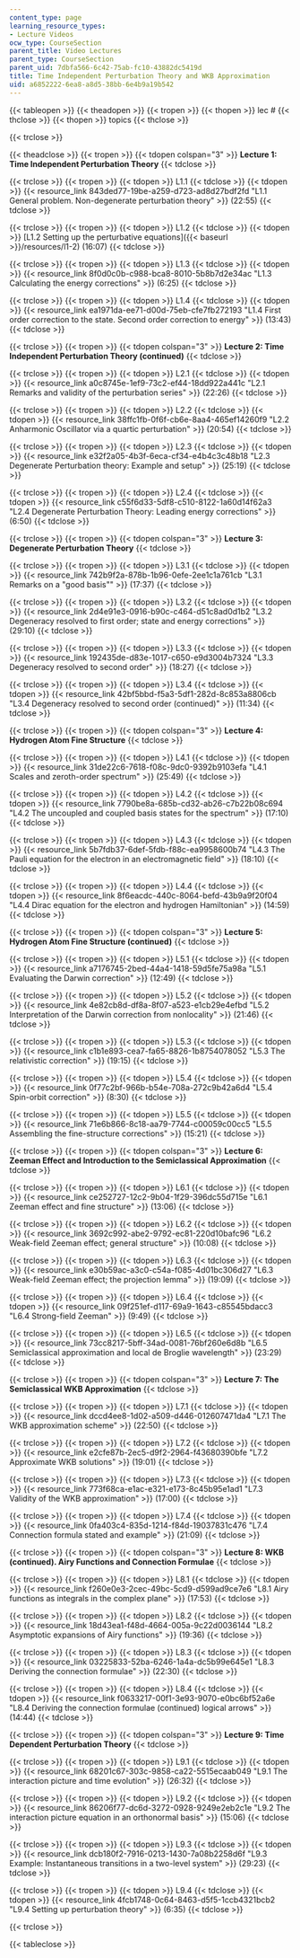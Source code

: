```yaml
---
content_type: page
learning_resource_types:
- Lecture Videos
ocw_type: CourseSection
parent_title: Video Lectures
parent_type: CourseSection
parent_uid: 7dbfa566-6c42-75ab-fc10-43882dc5419d
title: Time Independent Perturbation Theory and WKB Approximation
uid: a6852222-6ea8-a8d5-38bb-6e4b9a19b542
---
```


{{< tableopen >}}
{{< theadopen >}}
{{< tropen >}}
{{< thopen >}}
lec #
{{< thclose >}}
{{< thopen >}}
topics
{{< thclose >}}

{{< trclose >}}

{{< theadclose >}}
{{< tropen >}}
{{< tdopen colspan="3" >}}
**Lecture 1: Time Independent Perturbation Theory**
{{< tdclose >}}

{{< trclose >}}
{{< tropen >}}
{{< tdopen >}}
L1.1
{{< tdclose >}}
{{< tdopen >}}
﻿{{< resource_link 843ded77-19be-a259-d723-ad8d27bdf2fd "L1.1 General problem. Non-degenerate perturbation theory" >}} (22:55)
{{< tdclose >}}

{{< trclose >}}
{{< tropen >}}
{{< tdopen >}}
L1.2
{{< tdclose >}}
{{< tdopen >}}
﻿[L1.2 Setting up the perturbative equations]({{< baseurl >}}/resources/l1-2) (16:07)
{{< tdclose >}}

{{< trclose >}}
{{< tropen >}}
{{< tdopen >}}
L1.3
{{< tdclose >}}
{{< tdopen >}}
{{< resource_link 8f0d0c0b-c988-bca8-8010-5b8b7d2e34ac "L1.3 Calculating the energy corrections" >}} (6:25)
{{< tdclose >}}

{{< trclose >}}
{{< tropen >}}
{{< tdopen >}}
L1.4
{{< tdclose >}}
{{< tdopen >}}
﻿{{< resource_link ea1971da-ee71-d00d-75eb-cfe7fb272193 "L1.4 First order correction to the state. Second order correction to energy" >}} (13:43)
{{< tdclose >}}

{{< trclose >}}
{{< tropen >}}
{{< tdopen colspan="3" >}}
**Lecture 2: Time Independent Perturbation Theory (continued)**
{{< tdclose >}}

{{< trclose >}}
{{< tropen >}}
{{< tdopen >}}
L2.1
{{< tdclose >}}
{{< tdopen >}}
﻿{{< resource_link a0c8745e-1ef9-73c2-ef44-18dd922a441c "L2.1 Remarks and validity of the perturbation series" >}} (22:26)
{{< tdclose >}}

{{< trclose >}}
{{< tropen >}}
{{< tdopen >}}
L2.2
{{< tdclose >}}
{{< tdopen >}}
﻿{{< resource_link 38ffc1fb-0f6f-cb6e-8aa4-465ef14260f9 "L2.2 Anharmonic Oscillator via a quartic perturbation" >}} (20:54)
{{< tdclose >}}

{{< trclose >}}
{{< tropen >}}
{{< tdopen >}}
L2.3
{{< tdclose >}}
{{< tdopen >}}
﻿﻿{{< resource_link e32f2a05-4b3f-6eca-cf34-e4b4c3c48b18 "L2.3 Degenerate Perturbation theory: Example and setup" >}} (25:19)
{{< tdclose >}}

{{< trclose >}}
{{< tropen >}}
{{< tdopen >}}
L2.4
{{< tdclose >}}
{{< tdopen >}}
﻿{{< resource_link c55f6d33-5df8-c510-8122-1a60d14f62a3 "L2.4 Degenerate Perturbation Theory: Leading energy corrections" >}} (6:50)
{{< tdclose >}}

{{< trclose >}}
{{< tropen >}}
{{< tdopen colspan="3" >}}
**Lecture 3: Degenerate Perturbation Theory**
{{< tdclose >}}

{{< trclose >}}
{{< tropen >}}
{{< tdopen >}}
L3.1
{{< tdclose >}}
{{< tdopen >}}
﻿{{< resource_link 742b9f2a-878b-1b96-0efe-2ee1c1a761cb "L3.1 Remarks on a \"good basis\"" >}} (17:37)
{{< tdclose >}}

{{< trclose >}}
{{< tropen >}}
{{< tdopen >}}
L3.2
{{< tdclose >}}
{{< tdopen >}}
﻿{{< resource_link 2d4e91e3-0916-b90c-c464-d51c8ad0d1b2 "L3.2 Degeneracy resolved to first order; state and energy corrections" >}} (29:10)
{{< tdclose >}}

{{< trclose >}}
{{< tropen >}}
{{< tdopen >}}
L3.3
{{< tdclose >}}
{{< tdopen >}}
﻿{{< resource_link 192435de-d83e-1017-c650-e9d3004b7324 "L3.3 Degeneracy resolved to second order" >}} (18:27)
{{< tdclose >}}

{{< trclose >}}
{{< tropen >}}
{{< tdopen >}}
L3.4
{{< tdclose >}}
{{< tdopen >}}
﻿{{< resource_link 42bf5bbd-f5a3-5df1-282d-8c853a8806cb "L3.4 Degeneracy resolved to second order (continued)" >}} (11:34)
{{< tdclose >}}

{{< trclose >}}
{{< tropen >}}
{{< tdopen colspan="3" >}}
**Lecture 4: Hydrogen Atom Fine Structure**
{{< tdclose >}}

{{< trclose >}}
{{< tropen >}}
{{< tdopen >}}
L4.1
{{< tdclose >}}
{{< tdopen >}}
﻿{{< resource_link 31de22c6-7618-f08c-9dc0-9392b9103efa "L4.1 Scales and zeroth-order spectrum" >}} (25:49)
{{< tdclose >}}

{{< trclose >}}
{{< tropen >}}
{{< tdopen >}}
L4.2
{{< tdclose >}}
{{< tdopen >}}
﻿{{< resource_link 7790be8a-685b-cd32-ab26-c7b22b08c694 "L4.2 The uncoupled and coupled basis states for the spectrum" >}} (17:10)
{{< tdclose >}}

{{< trclose >}}
{{< tropen >}}
{{< tdopen >}}
L4.3
{{< tdclose >}}
{{< tdopen >}}
﻿{{< resource_link 5b7fdb37-6def-5fdb-f88c-ea9958600b74 "L4.3 The Pauli equation for the electron in an electromagnetic field" >}} (18:10)
{{< tdclose >}}

{{< trclose >}}
{{< tropen >}}
{{< tdopen >}}
L4.4
{{< tdclose >}}
{{< tdopen >}}
﻿{{< resource_link 8f6eacdc-440c-8064-befd-43b9a9f20f04 "L4.4 Dirac equation for the electron and hydrogen Hamiltonian" >}} (14:59)
{{< tdclose >}}

{{< trclose >}}
{{< tropen >}}
{{< tdopen colspan="3" >}}
**Lecture 5: Hydrogen Atom Fine Structure (continued)**
{{< tdclose >}}

{{< trclose >}}
{{< tropen >}}
{{< tdopen >}}
L5.1
{{< tdclose >}}
{{< tdopen >}}
﻿{{< resource_link a7176745-2bed-44a4-1418-59d5fe75a98a "L5.1 Evaluating the Darwin correction" >}} (12:49)
{{< tdclose >}}

{{< trclose >}}
{{< tropen >}}
{{< tdopen >}}
L5.2
{{< tdclose >}}
{{< tdopen >}}
﻿{{< resource_link 4e82cb8d-df8a-8f07-a523-e1cb29e4efbd "L5.2 Interpretation of the Darwin correction from nonlocality" >}} (21:46)
{{< tdclose >}}

{{< trclose >}}
{{< tropen >}}
{{< tdopen >}}
L5.3
{{< tdclose >}}
{{< tdopen >}}
﻿{{< resource_link c1b1e893-cea7-fa65-8826-1b8754078052 "L5.3 The relativistic correction" >}} (19:15)
{{< tdclose >}}

{{< trclose >}}
{{< tropen >}}
{{< tdopen >}}
L5.4
{{< tdclose >}}
{{< tdopen >}}
﻿{{< resource_link 0f77c2bf-966b-b54e-708a-272c9b42a6d4 "L5.4 Spin-orbit correction" >}} (8:30)
{{< tdclose >}}

{{< trclose >}}
{{< tropen >}}
{{< tdopen >}}
L5.5
{{< tdclose >}}
{{< tdopen >}}
{{< resource_link 71e6b866-8c18-aa79-7744-c00059c00cc5 "L5.5 Assembling the fine-structure corrections" >}}﻿ (15:21)
{{< tdclose >}}

{{< trclose >}}
{{< tropen >}}
{{< tdopen colspan="3" >}}
**Lecture 6: Zeeman Effect and Introduction to the Semiclassical Approximation**
{{< tdclose >}}

{{< trclose >}}
{{< tropen >}}
{{< tdopen >}}
L6.1
{{< tdclose >}}
{{< tdopen >}}
{{< resource_link ce252727-12c2-9b04-1f29-396dc55d715e "L6.1 Zeeman effect and fine structure" >}} (13:06)
{{< tdclose >}}

{{< trclose >}}
{{< tropen >}}
{{< tdopen >}}
L6.2
{{< tdclose >}}
{{< tdopen >}}
{{< resource_link 3692c992-abe2-9792-ec81-220d10bafc96 "L6.2 Weak-field Zeeman effect; general structure" >}} (10:08)
{{< tdclose >}}

{{< trclose >}}
{{< tropen >}}
{{< tdopen >}}
L6.3
{{< tdclose >}}
{{< tdopen >}}
{{< resource_link e30b59ac-a3c0-c54a-f085-4d01bc306d27 "L6.3 Weak-field Zeeman effect; the projection lemma" >}}﻿ (19:09)
{{< tdclose >}}

{{< trclose >}}
{{< tropen >}}
{{< tdopen >}}
L6.4
{{< tdclose >}}
{{< tdopen >}}
{{< resource_link 09f251ef-d117-69a9-1643-c85545bdacc3 "L6.4 Strong-field Zeeman" >}} (9:49)
{{< tdclose >}}

{{< trclose >}}
{{< tropen >}}
{{< tdopen >}}
L6.5
{{< tdclose >}}
{{< tdopen >}}
{{< resource_link 73cc8217-5bff-34ad-0081-76bf260e6d8b "L6.5 Semiclassical approximation and local de Broglie wavelength" >}} (23:29)
{{< tdclose >}}

{{< trclose >}}
{{< tropen >}}
{{< tdopen colspan="3" >}}
**Lecture 7: The Semiclassical WKB Approximation**
{{< tdclose >}}

{{< trclose >}}
{{< tropen >}}
{{< tdopen >}}
L7.1
{{< tdclose >}}
{{< tdopen >}}
{{< resource_link dccd4ee8-1d02-a509-d446-012607471da4 "L7.1 The WKB approximation scheme" >}} (22:50)
{{< tdclose >}}

{{< trclose >}}
{{< tropen >}}
{{< tdopen >}}
L7.2
{{< tdclose >}}
{{< tdopen >}}
{{< resource_link e2cfe87b-2ec5-d9f2-2964-f43680390bfe "L7.2 Approximate WKB solutions" >}} (19:01)
{{< tdclose >}}

{{< trclose >}}
{{< tropen >}}
{{< tdopen >}}
L7.3
{{< tdclose >}}
{{< tdopen >}}
{{< resource_link 773f68ca-e1ac-e321-e173-8c45b95e1ad1 "L7.3 Validity of the WKB approximation" >}} (17:00)
{{< tdclose >}}

{{< trclose >}}
{{< tropen >}}
{{< tdopen >}}
L7.4
{{< tdclose >}}
{{< tdopen >}}
{{< resource_link 0fa403c4-835d-1214-f84d-19037831c476 "L7.4 Connection formula stated and example" >}}﻿ (21:09)
{{< tdclose >}}

{{< trclose >}}
{{< tropen >}}
{{< tdopen colspan="3" >}}
**Lecture 8: WKB (continued). Airy Functions and Connection Formulae**
{{< tdclose >}}

{{< trclose >}}
{{< tropen >}}
{{< tdopen >}}
L8.1
{{< tdclose >}}
{{< tdopen >}}
﻿{{< resource_link f260e0e3-2cec-49bc-5cd9-d599ad9ce7e6 "L8.1 Airy functions as integrals in the complex plane" >}} (17:53)
{{< tdclose >}}

{{< trclose >}}
{{< tropen >}}
{{< tdopen >}}
L8.2
{{< tdclose >}}
{{< tdopen >}}
﻿{{< resource_link 18d43ea1-f48d-4664-005a-9c22d0036144 "L8.2 Asymptotic expansions of Airy functions" >}} (19:36)
{{< tdclose >}}

{{< trclose >}}
{{< tropen >}}
{{< tdopen >}}
L8.3
{{< tdclose >}}
{{< tdopen >}}
﻿{{< resource_link 03225833-52ba-6246-1a4a-dc5b99e645e1 "L8.3 Deriving the connection formulae" >}} (22:30)
{{< tdclose >}}

{{< trclose >}}
{{< tropen >}}
{{< tdopen >}}
L8.4
{{< tdclose >}}
{{< tdopen >}}
{{< resource_link f0633217-00f1-3e93-9070-e0bc6bf52a6e "L8.4 Deriving the connection formulae (continued) logical arrows" >}} (14:44)
{{< tdclose >}}

{{< trclose >}}
{{< tropen >}}
{{< tdopen colspan="3" >}}
**Lecture 9: Time Dependent Perturbation Theory**
{{< tdclose >}}

{{< trclose >}}
{{< tropen >}}
{{< tdopen >}}
L9.1
{{< tdclose >}}
{{< tdopen >}}
{{< resource_link 68201c67-303c-9858-ca22-5515ecaab049 "L9.1 The interaction picture and time evolution" >}} (26:32)
{{< tdclose >}}

{{< trclose >}}
{{< tropen >}}
{{< tdopen >}}
L9.2
{{< tdclose >}}
{{< tdopen >}}
{{< resource_link 86206f77-dc6d-3272-0928-9249e2eb2c1e "L9.2 The interaction picture equation in an orthonormal basis" >}} (15:06)
{{< tdclose >}}

{{< trclose >}}
{{< tropen >}}
{{< tdopen >}}
L9.3
{{< tdclose >}}
{{< tdopen >}}
{{< resource_link dcb180f2-7916-0213-1430-7a08b2258d6f "L9.3 Example: Instantaneous transitions in a two-level system" >}} (29:23)
{{< tdclose >}}

{{< trclose >}}
{{< tropen >}}
{{< tdopen >}}
L9.4
{{< tdclose >}}
{{< tdopen >}}
{{< resource_link 4fcb1748-0c64-8463-d5f5-1ccb4321bcb2 "L9.4 Setting up perturbation theory" >}} (6:35)
{{< tdclose >}}

{{< trclose >}}

{{< tableclose >}}